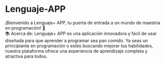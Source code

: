 # Lenguaje-APP
¡Bienvenido a Lenguaje+ APP, tu puerta de entrada a un mundo de maestría en programación! 🚀  
📚 Acerca de: Lenguaje+ APP es una aplicación innovadora y fácil de usar diseñada para que aprender a programar sea pan comido. Ya seas un principiante en programación o estés buscando mejorar tus habilidades,
nuestra plataforma ofrece una experiencia de aprendizaje completa y atractiva para todos.
